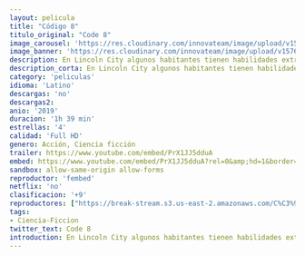 ```yaml
---
layout: pelicula
title: "Código 8"
titulo_original: "Code 8"
image_carousel: 'https://res.cloudinary.com/innovateam/image/upload/v1576863126/code8-min_vezqce.jpg'
image_banner: 'https://res.cloudinary.com/innovateam/image/upload/v1576863127/code-8-poster-min_fvqxbj.jpg'
description: En Lincoln City algunos habitantes tienen habilidades extraordinarias. La mayoría vive por debajo del umbral de la pobreza, bajo la estrecha vigilancia de una fuerza policial fuertemente militarizada. Connor, un trabajador de la construcción con poderes, se une a una banda criminal para ayudar a su madre enferma. 
description_corta: En Lincoln City algunos habitantes tienen habilidades extraordinarias. La mayoría vive por debajo del umbral de la pobreza, bajo la estrecha vigilancia de una fuerza policial...
category: 'peliculas'
idioma: 'Latino'
descargas: 'no'
descargas2:
anio: '2019'
duracion: '1h 39 min'
estrellas: '4'
calidad: 'Full HD'
genero: Acción, Ciencia ficción
trailer: https://www.youtube.com/embed/PrX1JJ5dduA
embed: https://www.youtube.com/embed/PrX1JJ5dduA?rel=0&amp;hd=1&border=0&wmode=opaque&enablejsapi=1&modestbranding=1&controls=1&showinfo=1
sandbox: allow-same-origin allow-forms
reproductor: 'fembed'
netflix: 'no'
clasificacion: '+9'
reproductores: ["https://break-stream.s3.us-east-2.amazonaws.com/C%C3%93DIGO-8-1080p.mp4","https://www.zembed.to/public/dist/asteroid.html?id=63b9470d28ff7a3c7647c7953dd65152&title=Code%208","https://api.cuevana3.io/rr/gd.php?h=ek5lbm9xYWNrS0xJMVp5b21KREk0dFBLbjVkaHhkRGdrOG1jbnBpUnhhS1ZxNHR6aTYvVjRMYmNmWG1peWM3QTBkS3NnSWpOeXN5WmxaYWZaNmJKekt5U3FadVkyUT09"]
tags:
- Ciencia-Ficcion
twitter_text: Code 8
introduction: En Lincoln City algunos habitantes tienen habilidades extraordinarias. La mayoría vive por debajo del umbral de la pobreza, bajo la estrecha vigilancia de una fuerza policial
---
```













